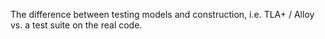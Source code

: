 The difference between testing models and construction, i.e. TLA+ / Alloy vs. a test suite on the real code.